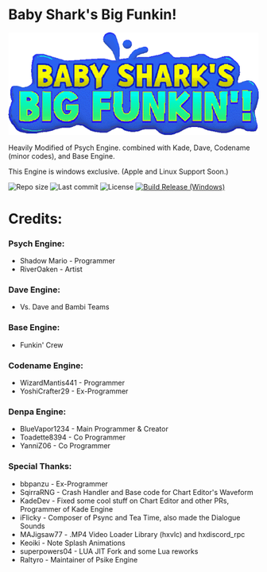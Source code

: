# Baby Shark's Big Funkin!
![Baby Shark's Big Funkin Logo](assets/shared/images/logobumpin.png)

Heavily Modified of Psych Engine. combined with Kade, Dave, Codename (minor codes), and Base Engine.

This Engine is windows exclusive. (Apple and Linux Support Soon.)

![Repo size](https://img.shields.io/github/repo-size/system32unknown/FNF-BabyShark)
![Last commit](https://img.shields.io/github/last-commit/system32unknown/FNF-BabyShark)
![License](https://img.shields.io/github/license/system32unknown/FNF-BabyShark)
[![Build Release (Windows)](https://github.com/system32unknown/FNF-BabyShark/actions/workflows/build-release.yaml/badge.svg)](https://github.com/system32unknown/FNF-BabyShark/actions/workflows/build-release.yaml)

# Credits:

### Psych Engine:
* Shadow Mario - Programmer
* RiverOaken - Artist

### Dave Engine:
* Vs. Dave and Bambi Teams

### Base Engine:
* Funkin' Crew

### Codename Engine:
* WizardMantis441 - Programmer
* YoshiCrafter29 - Ex-Programmer

### Denpa Engine:
* BlueVapor1234 - Main Programmer & Creator
* Toadette8394 - Co Programmer
* YanniZ06 - Co Programmer

### Special Thanks:
* bbpanzu - Ex-Programmer
* SqirraRNG - Crash Handler and Base code for Chart Editor's Waveform
* KadeDev - Fixed some cool stuff on Chart Editor and other PRs, Programmer of Kade Engine
* iFlicky - Composer of Psync and Tea Time, also made the Dialogue Sounds
* MAJigsaw77 - .MP4 Video Loader Library (hxvlc) and hxdiscord_rpc
* Keoiki - Note Splash Animations
* superpowers04 - LUA JIT Fork and some Lua reworks
* Raltyro - Maintainer of Psike Engine